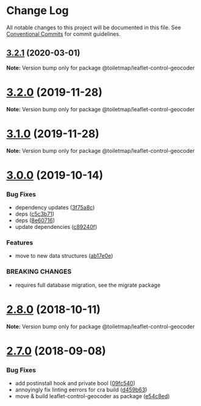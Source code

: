 # Change Log

All notable changes to this project will be documented in this file.
See [Conventional Commits](https://conventionalcommits.org) for commit guidelines.

## [3.2.1](https://github.com/perliedman/leaflet-control-geocoder/compare/v3.2.0...v3.2.1) (2020-03-01)

**Note:** Version bump only for package @toiletmap/leaflet-control-geocoder





# [3.2.0](https://github.com/perliedman/leaflet-control-geocoder/compare/v3.0.0...v3.2.0) (2019-11-28)

**Note:** Version bump only for package @toiletmap/leaflet-control-geocoder





# [3.1.0](https://github.com/perliedman/leaflet-control-geocoder/compare/v3.0.0...v3.1.0) (2019-11-28)

**Note:** Version bump only for package @toiletmap/leaflet-control-geocoder





# [3.0.0](https://github.com/perliedman/leaflet-control-geocoder/compare/v2.9.0...v3.0.0) (2019-10-14)


### Bug Fixes

* dependency updates ([3f75a8c](https://github.com/perliedman/leaflet-control-geocoder/commit/3f75a8c))
* deps ([c5c3b71](https://github.com/perliedman/leaflet-control-geocoder/commit/c5c3b71))
* deps ([8e60716](https://github.com/perliedman/leaflet-control-geocoder/commit/8e60716))
* update dependencies ([c89240f](https://github.com/perliedman/leaflet-control-geocoder/commit/c89240f))


### Features

* move to new data structures ([ab17e0e](https://github.com/perliedman/leaflet-control-geocoder/commit/ab17e0e))


### BREAKING CHANGES

* requires full database migration, see the migrate
package





# [2.8.0](https://github.com/perliedman/leaflet-control-geocoder/compare/v2.7.0...v2.8.0) (2018-10-11)

**Note:** Version bump only for package @toiletmap/leaflet-control-geocoder





<a name="2.7.0"></a>
# [2.7.0](https://github.com/perliedman/leaflet-control-geocoder/compare/v2.6.0...v2.7.0) (2018-09-08)


### Bug Fixes

* add postinstall hook and private bool ([09fc540](https://github.com/perliedman/leaflet-control-geocoder/commit/09fc540))
* annoyingly fix linting eerrors for cra build ([d459b63](https://github.com/perliedman/leaflet-control-geocoder/commit/d459b63))
* move & build leaflet-control-geocoder as package ([e54c8ed](https://github.com/perliedman/leaflet-control-geocoder/commit/e54c8ed))
